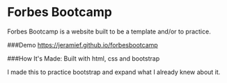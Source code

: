 # Forbes Bootcamp
Forbes Bootcamp is a website built to be a template and/or to practice.

###Demo
https://jeramief.github.io/forbesbootcamp

###How It's Made:
Built with html, css and bootstrap

I made this to practice bootstrap and expand what I already knew about it.

